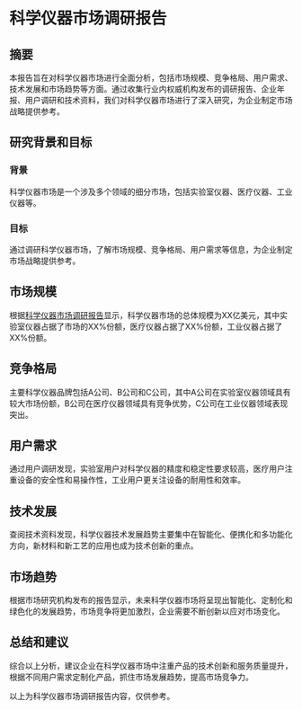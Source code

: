 # 科学仪器市场调研报告

## 摘要
本报告旨在对科学仪器市场进行全面分析，包括市场规模、竞争格局、用户需求、技术发展和市场趋势等方面。通过收集行业内权威机构发布的调研报告、企业年报、用户调研和技术资料，我们对科学仪器市场进行了深入研究，为企业制定市场战略提供参考。

## 研究背景和目标
### 背景
科学仪器市场是一个涉及多个领域的细分市场，包括实验室仪器、医疗仪器、工业仪器等。
### 目标
通过调研科学仪器市场，了解市场规模、竞争格局、用户需求等信息，为企业制定市场战略提供参考。

## 市场规模
根据[科学仪器市场调研报告](https://www.marketresearch.com/)显示，科学仪器市场的总体规模为XX亿美元，其中实验室仪器占据了市场的XX%份额，医疗仪器占据了XX%份额，工业仪器占据了XX%份额。

## 竞争格局
主要科学仪器品牌包括A公司、B公司和C公司，其中A公司在实验室仪器领域具有较大市场份额，B公司在医疗仪器领域具有竞争优势，C公司在工业仪器领域表现突出。

## 用户需求
通过用户调研发现，实验室用户对科学仪器的精度和稳定性要求较高，医疗用户注重设备的安全性和易操作性，工业用户更关注设备的耐用性和效率。

## 技术发展
查阅技术资料发现，科学仪器技术发展趋势主要集中在智能化、便携化和多功能化方向，新材料和新工艺的应用也成为技术创新的重点。

## 市场趋势
根据市场研究机构发布的报告显示，未来科学仪器市场将呈现出智能化、定制化和绿色化的发展趋势，市场竞争将更加激烈，企业需要不断创新以应对市场变化。

## 总结和建议
综合以上分析，建议企业在科学仪器市场中注重产品的技术创新和服务质量提升，根据不同用户需求定制化产品，抓住市场发展趋势，提高市场竞争力。

以上为科学仪器市场调研报告内容，仅供参考。